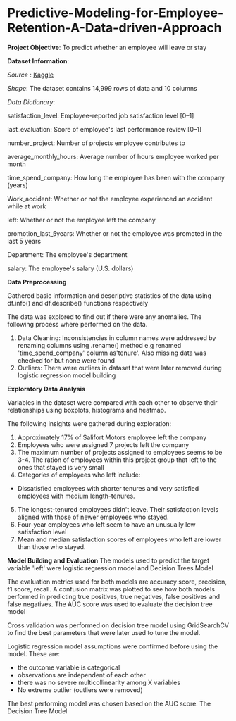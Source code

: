 # Predictive-Modeling-for-Employee-Retention-A-Data-driven-Approach

**Project Objective**: To predict whether an employee will leave or stay

**Dataset Information**:

*Source* : [Kaggle]('https://www.kaggle.com/datasets/mfaisalqureshi/hr-analytics-and-job-prediction/')

*Shape*: The dataset contains 14,999 rows of data and 10 columns

*Data Dictionary*: 

satisfaction_level:	Employee-reported job satisfaction level [0–1]

last_evaluation:	Score of employee's last performance review [0–1]

number_project:	Number of projects employee contributes to

average_monthly_hours:	Average number of hours employee worked per month

time_spend_company:	How long the employee has been with the company (years)

Work_accident:	Whether or not the employee experienced an accident while at work

left:	Whether or not the employee left the company

promotion_last_5years:	Whether or not the employee was promoted in the last 5 years

Department:	The employee's department

salary:	The employee's salary (U.S. dollars)

**Data Preprocessing**

Gathered basic information and descriptive statistics of the data using df.info() and df.describe() functions respectively

The data was explored to find out if there were any anomalies. The following process where performed on the data.
1. Data Cleaning: Inconsistencies in column names were addressed by renaming columns using .rename() method e.g renamed 'time_spend_company' column as'tenure'. Also missing data was checked for but none were found
2. Outliers: There were outliers in dataset that were later removed during logistic regression model building

**Exploratory Data Analysis**

Variables in the dataset were compared with each other to observe their relationships using boxplots, histograms and heatmap.

The following insights were gathered during exploration:

1. Approximately 17% of Salifort Motors employee left the company
2. Employees who were assigned 7 projects left the company
3. The maximum number of projects assigned to employees seems to be 3-4. The ration of employees within this project group that left to the ones that stayed is very small
4. Categories of employees who left include:
* Dissatisfied employees with shorter tenures and very satisfied employees with medium length-tenures.
5. The longest-tenured employees didn't leave. Their satisfaction levels aligned with those of newer employees who stayed.
6. Four-year employees who left seem to have an unusually low satisfaction level
7. Mean and median satisfaction scores of employees who left are lower than those who stayed.

**Model Building and Evaluation**
The models used to predict the target variable 'left' were logistic regression model and Decision Trees Model

The evaluation metrics used for both models are accuracy score, precision, f1 score, recall. A confusion matrix was plotted to see how both models performed in predicting true positives, true negatives, false positives and false negatives. The AUC score was used to evaluate the decision tree model

Cross validation was performed on decision tree model using GridSearchCV to find the best parameters that were later used to tune the model.

Logistic regression model assumptions were confirmed before using the model. These are:
* the outcome variable is categorical
* observations are independent of each other
* there was no severe multicollinearity among X variables
* No extreme outlier (outliers were removed)
  
The best performing model was chosen based on the AUC score. The Decision Tree Model
